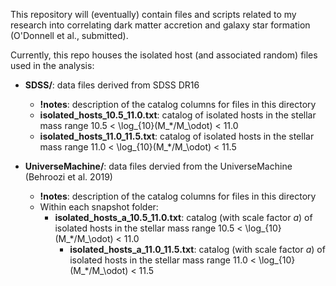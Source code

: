 This repository will (eventually) contain files and scripts related to my research into correlating dark matter accretion and galaxy star formation (O'Donnell et al., submitted).

Currently, this repo houses the isolated host (and associated random) files used in the analysis:
* **SDSS/**: data files derived from SDSS DR16
  * **!notes**: description of the catalog columns for files in this directory
  * **isolated_hosts_10.5_11.0.txt**: catalog of isolated hosts in the stellar mass range 10.5 < \log_{10}(M_*/M_\odot) < 11.0
  * **isolated_hosts_11.0_11.5.txt**: catalog of isolated hosts in the stellar mass range 11.0 < \log_{10}(M_*/M_\odot) < 11.5
  <!--* **isolated_hosts_10.5_11.0.txt**: catalog of isolated hosts in the stellar mass range ![equation](https://latex.codecogs.com/gif.latex?10.5%20%3C%20%5Clog_%7B10%7D%28M_*/M_%5Codot%29%20%3C%2011.0)-->
  <!--* **isolated_hosts_11.0_11.5.txt**: catalog of isolated hosts in the stellar mass range ![equation](https://latex.codecogs.com/gif.latex?11.0%20%3C%20%5Clog_%7B10%7D%28M_*/M_%5Codot%29%20%3C%2011.5)-->

* **UniverseMachine/**: data files dervied from the UniverseMachine (Behroozi et al. 2019)
  * **!notes**: description of the catalog columns for files in this directory
  * Within each snapshot folder:
    * **isolated_hosts_a_10.5_11.0.txt**: catalog (with scale factor $a$) of isolated hosts in the stellar mass range 10.5 < \log_{10}(M_*/M_\odot) < 11.0
        * **isolated_hosts_a_11.0_11.5.txt**: catalog (with scale factor $a$) of isolated hosts in the stellar mass range 11.0 < \log_{10}(M_*/M_\odot) < 11.5
	
  
  